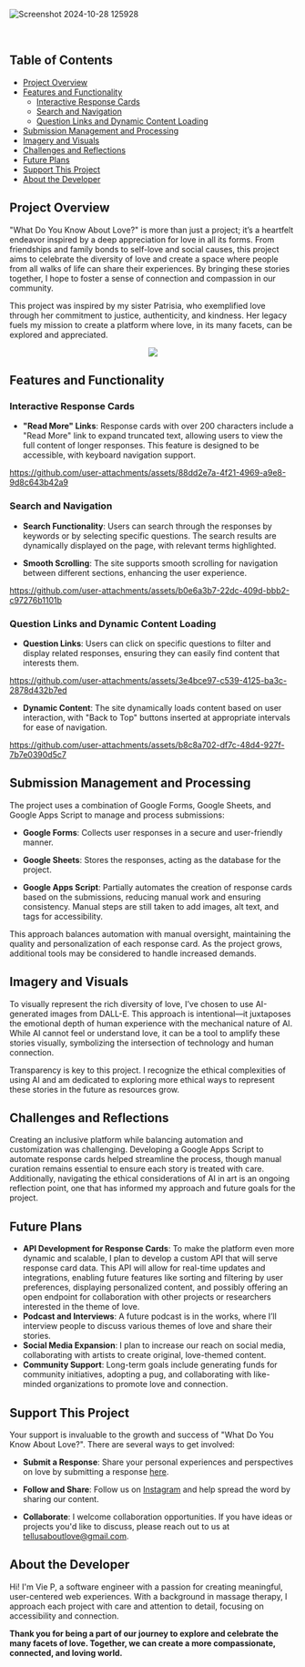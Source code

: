 
![Screenshot 2024-10-28 125928](https://github.com/user-attachments/assets/eef74794-9213-4e9b-9c76-90219de14503)

<br>

## Table of Contents
- [Project Overview](#project-overview)
- [Features and Functionality](#features-and-functionality)
  - [Interactive Response Cards](#interactive-response-cards)
  - [Search and Navigation](#search-and-navigation)
  - [Question Links and Dynamic Content Loading](#question-links-and-dynamic-content-loading)
- [Submission Management and Processing](#submission-management-and-processing)
- [Imagery and Visuals](#imagery-and-visuals)
- [Challenges and Reflections](#challenges-and-reflections)
- [Future Plans](#future-plans)
- [Support This Project](#support-this-project)
- [About the Developer](#about-the-developer)


## Project Overview

"What Do You Know About Love?" is more than just a project; it’s a heartfelt endeavor inspired by a deep appreciation for love in all its forms. From friendships and family bonds to self-love and social causes, this project aims to celebrate the diversity of love and create a space where people from all walks of life can share their experiences. By bringing these stories together, I hope to foster a sense of connection and compassion in our community.

This project was inspired by my sister Patrisia, who exemplified love through her commitment to justice, authenticity, and kindness. Her legacy fuels my mission to create a platform where love, in its many facets, can be explored and appreciated. 


<p align="center">
  <img src="https://github.com/user-attachments/assets/fabe8bd0-257a-4210-9674-cb3c220bf35d" />
</p>



## Features and Functionality

### Interactive Response Cards

- **"Read More" Links**: Response cards with over 200 characters include a "Read More" link to expand truncated text, allowing users to view the full content of longer responses. This feature is designed to be accessible, with keyboard navigation support.


https://github.com/user-attachments/assets/88dd2e7a-4f21-4969-a9e8-9d8c643b42a9


  
### Search and Navigation

- **Search Functionality**: Users can search through the responses by keywords or by selecting specific questions. The search results are dynamically displayed on the page, with relevant terms highlighted.

- **Smooth Scrolling**: The site supports smooth scrolling for navigation between different sections, enhancing the user experience.



https://github.com/user-attachments/assets/b0e6a3b7-22dc-409d-bbb2-c97276b1101b



### Question Links and Dynamic Content Loading

- **Question Links**: Users can click on specific questions to filter and display related responses, ensuring they can easily find content that interests them.

  

https://github.com/user-attachments/assets/3e4bce97-c539-4125-ba3c-2878d432b7ed



- **Dynamic Content**: The site dynamically loads content based on user interaction, with "Back to Top" buttons inserted at appropriate intervals for ease of navigation.



https://github.com/user-attachments/assets/b8c8a702-df7c-48d4-927f-7b7e0390d5c7


## Submission Management and Processing

The project uses a combination of Google Forms, Google Sheets, and Google Apps Script to manage and process submissions:

- **Google Forms**: Collects user responses in a secure and user-friendly manner.

- **Google Sheets**: Stores the responses, acting as the database for the project.

- **Google Apps Script**: Partially automates the creation of response cards based on the submissions, reducing manual work and ensuring consistency. Manual steps are still taken to add images, alt text, and tags for accessibility.

This approach balances automation with manual oversight, maintaining the quality and personalization of each response card. As the project grows, additional tools may be considered to handle increased demands.

## Imagery and Visuals

To visually represent the rich diversity of love, I’ve chosen to use AI-generated images from DALL-E. This approach is intentional—it juxtaposes the emotional depth of human experience with the mechanical nature of AI. While AI cannot feel or understand love, it can be a tool to amplify these stories visually, symbolizing the intersection of technology and human connection.

Transparency is key to this project. I recognize the ethical complexities of using AI and am dedicated to exploring more ethical ways to represent these stories in the future as resources grow.


## Challenges and Reflections

Creating an inclusive platform while balancing automation and customization was challenging. Developing a Google Apps Script to automate response cards helped streamline the process, though manual curation remains essential to ensure each story is treated with care. Additionally, navigating the ethical considerations of AI in art is an ongoing reflection point, one that has informed my approach and future goals for the project.

## Future Plans
- **API Development for Response Cards**: To make the platform even more dynamic and scalable, I plan to develop a custom API that will serve response card data. This API will allow for real-time updates and integrations, enabling future features like sorting and filtering by user preferences, displaying personalized content, and possibly offering an open endpoint for collaboration with other projects or researchers interested in the theme of love.
- **Podcast and Interviews**: A future podcast is in the works, where I’ll interview people to discuss various themes of love and share their stories.
- **Social Media Expansion**: I plan to increase our reach on social media, collaborating with artists to create original, love-themed content.
- **Community Support**: Long-term goals include generating funds for community initiatives, adopting a pug, and collaborating with like-minded organizations to promote love and connection.

## Support This Project

Your support is invaluable to the growth and success of "What Do You Know About Love?". There are several ways to get involved:

- **Submit a Response**: Share your personal experiences and perspectives on love by submitting a response [here](https://whatdoyouknowaboutlove.com/submit).

- **Follow and Share**: Follow us on [Instagram](https://instagram.com/whatdoyouknowaboutlove) and help spread the word by sharing our content.

- **Collaborate**: I welcome collaboration opportunities. If you have ideas or projects you'd like to discuss, please reach out to us at [tellusaboutlove@gmail.com](mailto:tellusaboutlove@gmail.com).


## About the Developer

Hi! I'm Vie P, a software engineer with a passion for creating meaningful, user-centered web experiences. With a background in massage therapy, I approach each project with care and attention to detail, focusing on accessibility and connection.


**Thank you for being a part of our journey to explore and celebrate the many facets of love. Together, we can create a more compassionate, connected, and loving world.**
